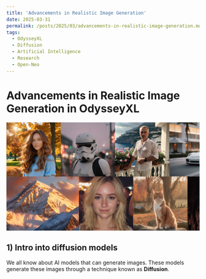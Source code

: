 ```yaml
---
title: 'Advancements in Realistic Image Generation'
date: 2025-03-31
permalink: /posts/2025/03/advancements-in-realistic-image-generation.md/
tags:
  - OdysseyXL
  - Diffusion
  - Artificial Intelligence
  - Research
  - Open-Neo
---
```


# Advancements in Realistic Image Generation in OdysseyXL
![Image Grid](https://raw.githubusercontent.com/Aayan-Mishra/Images/refs/heads/main/4.0-Grid.png)

## 1) Intro into diffusion models

We all know about AI models that can generate images. These models generate these images through a technique known as **Diffusion**.
